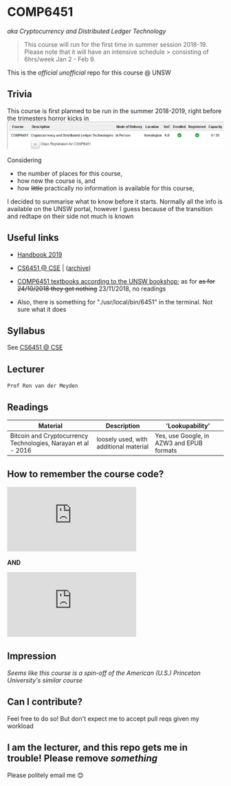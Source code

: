 # COMP6451
*aka Cryptocurrency and Distributed Ledger Technology*

> This course will run for the first time in summer session 2018-19. Please note that it will have an intensive schedule > consisting of 6hrs/week Jan 2 - Feb 9. 

This is the *official unofficial* repo for this course @ UNSW


## Trivia
This course is first planned to be run in the summer 2018-2019, right before the trimesters horror kicks in
![enrolment](https://raw.githubusercontent.com/TAbdiukov/COMP6451/master/misc/myUNSW.png)

Considering 
* the number of places for this course,
* how new the course is, and
* how ~~little~~ practically no information is available for this course, 

I decided to summarise what to know before it starts. Normally all the info is available on the UNSW portal, however I guess because of the transition and redtape on their side not much is known

## Useful links
* [Handbook 2019](https://www.handbook.unsw.edu.au/undergraduate/courses/2019/COMP6451)
* [CS6451 @ CSE](https://www.cse.unsw.edu.au/~cs6451/) | ([archive](https://web.archive.org/web/20181122183654/https://www.cse.unsw.edu.au/~cs6451/))
* [COMP6451 textbooks according to the UNSW bookshop](https://www.bookshop.unsw.edu.au/subject.cgi?subject1=COMP6451&Submit=Submit+Query); as for ~~as for 24/10/2018 they got nothing~~ 23/11/2018, no readings

* Also, there is something for "./usr/local/bin/6451" in the terminal. Not sure what it does

## Syllabus
See [CS6451 @ CSE](https://www.cse.unsw.edu.au/~cs6451/)


## Lecturer
~~~~
Prof Ron van der Meyden 
~~~~~ 

## Readings
Material | Description | 'Lookupability'
--- | --- | ---
Bitcoin and Cryptocurrency Technologies, Narayan et al - 2016 | loosely used, with additional material | Yes, use Google, in AZW3 and EPUB formats

## How to remember the course code?
![1](https://latex.codecogs.com/gif.latex?COMP%20%286%20-%204%29*%285%20*%201%29)

**AND**

![2](https://latex.codecogs.com/gif.latex?COMP%5Csqrt%7B64%7D&plus;%5Csqrt%7B5-1%7D)

## Impression
*Seems like this course is a spin-off of the American (U.S.) Princeton University's similar course*

## Can I contribute?
Feel free to do so! But don't expect me to accept pull reqs given my workload

## I am the lecturer, and this repo gets me in trouble! Please remove *something*
Please politely email me 😊
